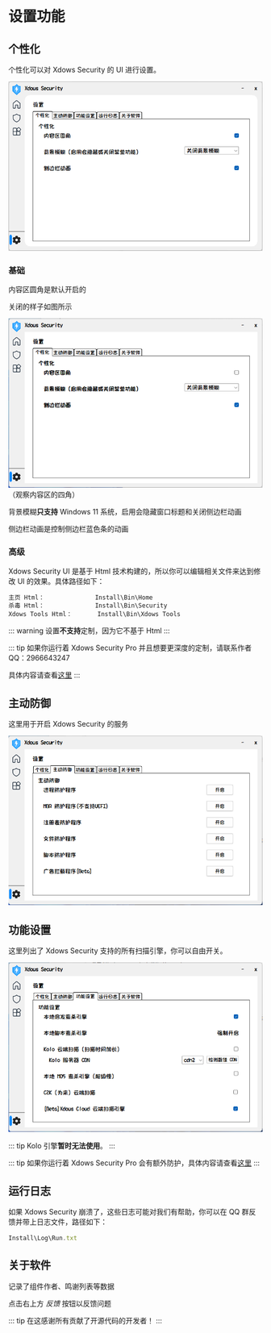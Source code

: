 # 设置功能

## 个性化

个性化可以对 Xdows Security 的 UI 进行设置。

![个性化图片](png/set-1.png "个性化图片")

### 基础

内容区圆角是默认开启的

关闭的样子如图所示

![个性化图片](png/set-2.png "个性化图片")
（观察内容区的四角）

背景模糊**只支持** Windows 11 系统，启用会隐藏窗口标题和关闭侧边栏动画

侧边栏动画是控制侧边栏蓝色条的动画

### 高级

Xdows Security UI 是基于 Html 技术构建的，所以你可以编辑相关文件来达到修改 UI 的效果。具体路径如下：

```ts
主页 Html：              Install\Bin\Home
杀毒 Html：              Install\Bin\Security
Xdows Tools Html：       Install\Bin\Xdows Tools
```
::: warning
设置**不支持**定制，因为它不基于 Html
:::

::: tip
如果你运行着 Xdows Security Pro 并且想要更深度的定制，请联系作者 QQ：2966643247

具体内容请查看[这里][Pro]
:::

## 主动防御

这里用于开启 Xdows Security 的服务

![杀毒图片](png/set-3.png "杀毒图片")

## 功能设置

这里列出了 Xdows Security 支持的所有扫描引擎，你可以自由开关。

![功能设置图片](png/set-4.png "功能设置图片")

::: tip
Kolo 引擎**暂时无法使用**。
:::

::: tip
如果你运行着 Xdows Security Pro 会有额外防护，具体内容请查看[这里][Pro]
:::

## 运行日志

如果 Xdows Security 崩溃了，这些日志可能对我们有帮助，你可以在 QQ 群反馈并带上日志文件，路径如下：

```ts
Install\Log\Run.txt
```
## 关于软件

记录了组件作者、鸣谢列表等数据

点击右上方 *反馈* 按钮以反馈问题

::: tip
在这感谢所有贡献了开源代码的开发者！
:::

[Pro]:/Xdows-Security/pro-version.html#区别